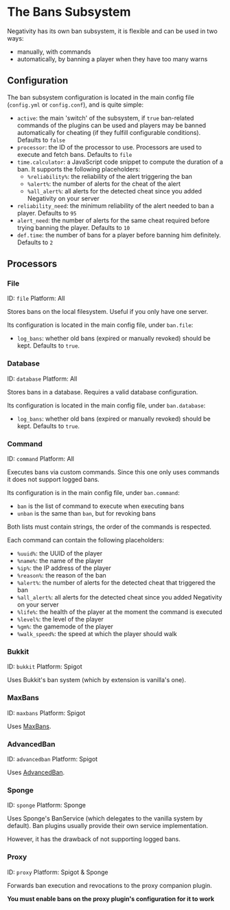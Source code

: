 # The Bans Subsystem

Negativity has its own ban subsystem, it is flexible and can be used in two ways:
- manually, with commands
- automatically, by banning a player when they have too many warns

## Configuration

The ban subsystem configuration is located in the main config file (`config.yml` or `config.conf`), and is quite simple:
- `active`: the main 'switch' of the subsystem, if `true` ban-related commands of the plugins can be used and
 players may be banned automatically for cheating (if they fulfill configurable conditions). Defaults to `false`
- `processor`: the ID of the processor to use. Processors are used to execute and fetch bans. Defaults to `file`
- `time.calculator`: a JavaScript code snippet to compute the duration of a ban. It supports the following placeholders:
  - `%reliability%`: the reliability of the alert triggering the ban
  - `%alert%`: the number of alerts for the cheat of the alert
  - `%all_alert%`: all alerts for the detected cheat since you added Negativity on your server
- `reliability_need`: the minimum reliability of the alert needed to ban a player. Defaults to `95`
- `alert_need`: the number of alerts for the same cheat required before trying banning the player. Defaults to `10`
- `def.time`: the number of bans for a player before banning him definitely. Defaults to `2`

## Processors

### File

ID: `file`
Platform: All

Stores bans on the local filesystem. Useful if you only have one server.

Its configuration is located in the main config file, under `ban.file`:
- `log_bans`: whether old bans (expired or manually revoked) should be kept. Defaults to `true`.

### Database

ID: `database`
Platform: All

Stores bans in a database. Requires a valid database configuration.

Its configuration is located in the main config file, under `ban.database`:
- `log_bans`: whether old bans (expired or manually revoked) should be kept. Defaults to `true`.

### Command

ID: `command`
Platform: All

Executes bans via custom commands. Since this one only uses commands it does not support logged bans.

Its configuration is in the main config file, under `ban.command`:
- `ban` is the list of command to execute when executing bans
- `unban` is the same than `ban`, but for revoking bans

Both lists must contain strings, the order of the commands is respected.

Each command can contain the following placeholders:
- `%uuid%`: the UUID of the player
- `%name%`: the name of the player
- `%ip%`: the IP address of the player
- `%reason%`: the reason of the ban
- `%alert%`: the number of alerts for the detected cheat that triggered the ban
- `%all_alert%`: all alerts for the detected cheat since you added Negativity on your server
- `%life%`: the health of the player at the moment the command is executed
- `%level%`: the level of the player
- `%gm%`: the gamemode of the player
- `%walk_speed%`: the speed at which the player should walk

### Bukkit

ID: `bukkit`
Platform: Spigot

Uses Bukkit's ban system (which by extension is vanilla's one).

### MaxBans

ID: `maxbans`
Platform: Spigot

Uses [MaxBans](https://dev.bukkit.org/projects/maxbans).

### AdvancedBan

ID: `advancedban`
Platform: Spigot

Uses [AdvancedBan](https://www.spigotmc.org/resources/advancedban.8695/).

### Sponge

ID: `sponge`
Platform: Sponge

Uses Sponge's BanService (which delegates to the vanilla system by default).
 Ban plugins usually provide their own service implementation.

However, it has the drawback of not supporting logged bans.

### Proxy

ID: `proxy`
Platform: Spigot & Sponge

Forwards ban execution and revocations to the proxy companion plugin.

**You must enable bans on the proxy plugin's configuration for it to work**
